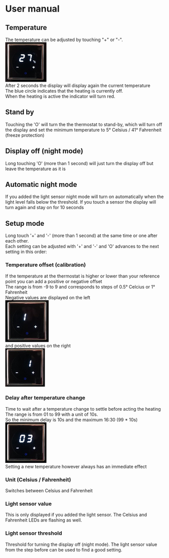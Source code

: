 # User manual
## Temperature
The temperature can be adjusted by touching "+" or "-".  
<img src="valve_off.jpg"/>  
After 2 seconds the display will display again the current temperature  
The blue circle indicates that the heating is currently off.  
When the heating is active the indicator will turn red.  
## Stand by
Touching the 'O' will turn the the thermostat to stand-by, which will turn off the display and set the minimum temperature to 5° Celsius / 41° Fahrenheit (freeze protection)
## Display off (night mode)
Long touching 'O' (more than 1 second) will just turn the display off but leave the temperature as it is

## Automatic night mode
If you added the light sensor night mode will turn on automatically when the light level falls below the threshold.
If you touch a sensor the display will turn again and stay on for 10 seconds

## Setup mode
Long touch '+' and '-' (more than 1 second) at the same time or one after each other.  
Each setting can be adjusted with '+' and '-' and 'O' advances to the next setting in this order:  
### Temperature offset (calibration)
If the temperature at the thermostat is higher or lower than your reference point you can add a positive or negative offset  
The range is from -9 to 9 and corresponds to steps of 0.5° Celcius or 1° Fahrenheit  
Negative values are displayed on the left  
<img src="negative_offset.jpg"/>  
and positive values on the right  
<img src="positive_offset.jpg"/>  

### Delay after temperature change
Time to wait after a temperature change to settle before acting the heating  
The range is from 01 to 99 with a unit of 10s.  
So the minimum delay is 10s and the maximum 16:30 (99 * 10s)  
<img src="valve_delay.jpg"/>  
Setting a new temperature however always has an immediate effect  

### Unit (Celsius / Fahrenheit)
Switches between Celsius and Fahrenheit

### Light sensor value
This is only displayed if you added the light sensor. The Celsius and Fahrenheit LEDs are flashing as well.

### Light sensor threshold
Threshold for turning the display off (night mode). The light sensor value from the step before can be used to find a good setting.
